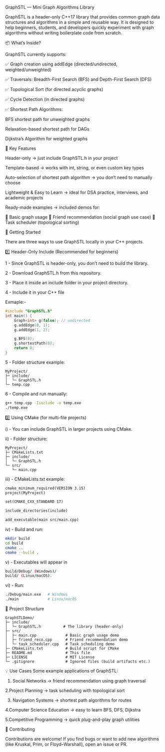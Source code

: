 GraphSTL — Mini Graph Algorithms Library

GraphSTL is a header-only C++17 library that provides common graph data structures and algorithms in a simple and reusable way.
It is designed to help beginners, students, and developers quickly experiment with graph algorithms without writing boilerplate code from scratch.

📦 What’s Inside?

GraphSTL currently supports:

✅ Graph creation using addEdge (directed/undirected, weighted/unweighted)

✅ Traversals: Breadth-First Search (BFS) and Depth-First Search (DFS)

✅ Topological Sort (for directed acyclic graphs)

✅ Cycle Detection (in directed graphs)

✅ Shortest Path Algorithms:

BFS shortest path for unweighted graphs

Relaxation-based shortest path for DAGs

Dijkstra’s Algorithm for weighted graphs

🔑 Key Features

Header-only → just include GraphSTL.h in your project

Template-based → works with int, string, or even custom key types

Auto-selection of shortest path algorithm → you don’t need to manually choose

Lightweight & Easy to Learn → ideal for DSA practice, interviews, and academic projects

Ready-made examples → included demos for:

📘 Basic graph usage
👥 Friend recommendation (social graph use case)
📅 Task scheduler (topological sorting)


🚀 Getting Started

There are three ways to use GraphSTL locally in your C++ projects.

1️⃣ Header-Only Include (Recommended for beginners)

1 - Since GraphSTL is header-only, you don’t need to build the library.

2 - Download GraphSTL.h from this repository.

3 - Place it inside an include folder in your project directory.

4 - Include it in your C++ file

Exmaple:-
```cpp
#include "GraphSTL.h"
int main() {
    Graph<int> g(false); // undirected
    g.addEdge(0, 1);
    g.addEdge(1, 2);

    g.BFS(0);
    g.shortestPath(0);
    return 0;
}
```

5 - Folder structure example:
```
MyProject/
├─ include/
│  └─ GraphSTL.h
└─ temp.cpp
```

6 - Compile and run manually:
```bash
g++ temp.cpp -Iinclude -o temp.exe
./temp.exe
```

2️⃣ Using CMake (for multi-file projects)

 i) - You can include GraphSTL in larger projects using CMake.
 
ii) - Folder structure:
```
MyProject/
├─ CMakeLists.txt
├─ include/
│  └─ GraphSTL.h
└─ src/
   └─ main.cpp
```


iii) - CMakeLists.txt example:

```txt
cmake_minimum_required(VERSION 3.15)
project(MyProject)

set(CMAKE_CXX_STANDARD 17)

include_directories(include)

add_executable(main src/main.cpp)
```


iv) - Build and run:
``` bash
mkdir build
cd build
cmake ..
cmake --build .
```


v) - Executables will appear in 
``` bash
build/Debug/ (Windows)/
build/ (Linux/macOS).
```

vi) -  Run:
``` bash
./Debug/main.exe   # Windows
./main             # Linux/macOS
```

📂 Project Structure
```
GraphSTLDemo/
├─ include/
│  └─ GraphSTL.h          # The library (header-only)
├─ src/
│  ├─ main.cpp             # Basic graph usage demo
│  ├─ friend_reco.cpp      # Friend recommendation demo
│  └─ task_scheduler.cpp   # Task scheduling demo
├─ CMakeLists.txt          # Build script for CMake
├─ README.md               # This file
├─ LICENSE                 # MIT License
└─ .gitignore              # Ignored files (build artifacts etc.)
```

💡 Use Cases
Some example applications of GraphSTL:
1. Social Networks → friend recommendation using graph traversal

2.Project Planning → task scheduling with topological sort

3. Navigation Systems → shortest path algorithms for routes

4.Computer Science Education → easy to learn BFS, DFS, Dijkstra

5.Competitive Programming → quick plug-and-play graph utilities

🤝 Contributing

Contributions are welcome!
If you find bugs or want to add new algorithms (like Kruskal, Prim, or Floyd–Warshall), open an issue or PR.
